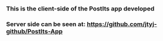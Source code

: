 ### This is the client-side of the PostIts app developed
### Server side can be seen at: https://github.com/jtyj-github/PostIts-App